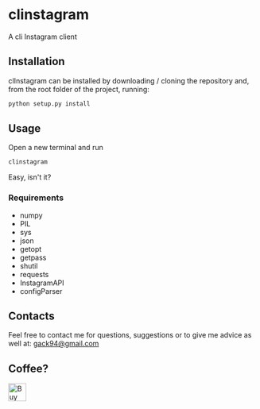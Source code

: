# clinstagram
A cli Instagram client

## Installation
clInstagram can be installed by downloading / cloning the repository and, from the root folder of the project, running:
```bash
python setup.py install
```
## Usage
Open a new terminal and run
```bash
clinstagram
```
Easy, isn't it?

### Requirements
- numpy
- PIL
- sys
- json
- getopt
- getpass
- shutil
- requests
- InstagramAPI
- configParser
   
## Contacts
Feel free to contact me for questions, suggestions or to give me advice as well at: gack94@gmail.com

## Coffee?
<a href='https://ko-fi.com/B0B3K45F' target='_blank'><img height='36' style='border:0px;height:36px;' src='https://az743702.vo.msecnd.net/cdn/kofi2.png?v=0' border='0' alt='Buy Me a Coffee at ko-fi.com' /></a>
